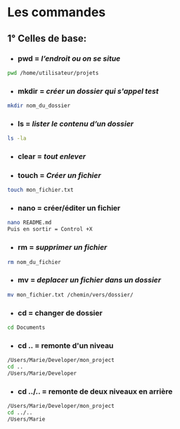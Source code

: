
# **Les commandes** 
## **1° Celles de base:**
- ### pwd = *l’endroit ou on se situe* 
```sh
pwd /home/utilisateur/projets
```
- ### mkdir = *créer un dossier qui s'appel test*  
```sh
mkdir nom_du_dossier
```

- ### ls = *lister le contenu d’un dossier*
```sh
ls -la
``` 

- ### clear = *tout enlever*  

- ### touch = *Créer un fichier*  
```sh
touch mon_fichier.txt
```


- ### nano = créer/éditer un fichier
```sh
nano README.md
Puis en sortir = Control +X
```

- ### rm = *supprimer un fichier*
```sh
rm nom_du_fichier
 ```
- ### mv = *deplacer un fichier dans un dossier*  
```sh
mv mon_fichier.txt /chemin/vers/dossier/
```
- ### cd = changer de dossier
```sh
cd Documents
```
- ### cd .. = remonte d'un niveau
```sh
/Users/Marie/Developer/mon_project
cd ..
/Users/Marie/Developer
```

- ### cd ../.. = remonte de deux niveaux en arrière 
```sh
/Users/Marie/Developer/mon_project
cd ../..
/Users/Marie
```